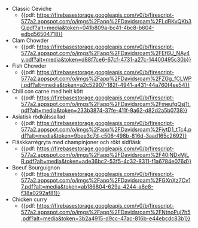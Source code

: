 - Classic Ceviche
    - {{pdf: https://firebasestorage.googleapis.com/v0/b/firescript-577a2.appspot.com/o/imgs%2Fapp%2FDavidsroam%2FLdRKvQKb3Q.pdf?alt=media&token=041b809a-bc41-4bc8-b604-edbd56504718}}
- Clam Chowder
    - {{pdf: https://firebasestorage.googleapis.com/v0/b/firescript-577a2.appspot.com/o/imgs%2Fapp%2FDavidsroam%2FEf6U_NAy4y.pdf?alt=media&token=d88f7ce6-67cf-4731-a27c-14400495c30b}}
- Fish Chowder
    - {{pdf: https://firebasestorage.googleapis.com/v0/b/firescript-577a2.appspot.com/o/imgs%2Fapp%2FDavidsroam%2FZGg_fCLWPi.pdf?alt=media&token=a2c52907-182f-4941-a431-44a760f4ee54}}
- Chili con carne med helt kött
    - {{pdf: https://firebasestorage.googleapis.com/v0/b/firescript-577a2.appspot.com/o/imgs%2Fapp%2FDavidsroam%2FmeufgQsj1t.pdf?alt=media&token=233b3874-37fe-411f-9a62-d82d2a5b0738}}
- Asiatisk rödkålssallad
    - {{pdf: https://firebasestorage.googleapis.com/v0/b/firescript-577a2.appspot.com/o/imgs%2Fapp%2FDavidsroam%2FiytD1_tTc4.pdf?alt=media&token=9bee3c7d-c506-498b-816d-3aad165c2692}}
- Fläskkarrégryta med champinjoner och rökt sidfläsk
    - {{pdf: https://firebasestorage.googleapis.com/v0/b/firescript-577a2.appspot.com/o/imgs%2Fapp%2FDavidsroam%2F40jNDxMjLR.pdf?alt=media&token=ade36bc2-53f5-4c32-8311-f1a6784e076d}}
- Boeuf Bourguignon
    - {{pdf: https://firebasestorage.googleapis.com/v0/b/firescript-577a2.appspot.com/o/imgs%2Fapp%2FDavidsroam%2FGXnXz7Cv17.pdf?alt=media&token=ab186804-629a-4244-a8e8-f38a0292af81}}
- Chicken curry
    - {{pdf: https://firebasestorage.googleapis.com/v0/b/firescript-577a2.appspot.com/o/imgs%2Fapp%2FDavidsroam%2FNtnoPuj7h5.pdf?alt=media&token=3b2a4915-d9cc-47ac-816b-e44ebcdc83b1}}
